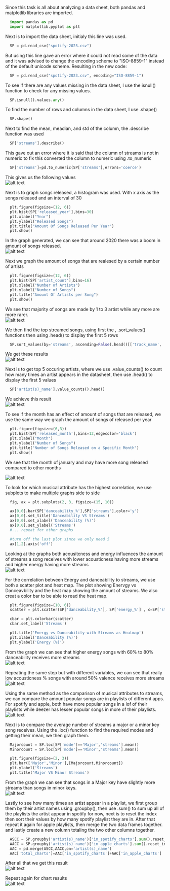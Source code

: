 Since this task is all about analyzing a data sheet, both pandas and matplotlib libraries are imported.

``` python
  import pandas as pd
  import matplotlib.pyplot as plt
```
Next is to import the data sheet, initialy this line was used.

``` python
  SP = pd.read_csv("spotify-2023.csv")
```

But using this line gave an error where it could not read some of the data and it was advised to change the encoding scheme to "ISO-8859-1" instead of the default unicode scheme. Resulting in the new code:

``` python
  SP = pd.read_csv("spotify-2023.csv", encoding="ISO-8859-1")
```

To see if there are any values missing in the data sheet, I use the isnull() function to check for any missing values.

``` python
  SP.isnull().values.any()
```

To find the number of rows and columns in the data sheet, I use .shape()

``` python
  SP.shape()
```

Next to find the mean, meadian, and std of the column, the .describe function was used

``` python
  SP['streams'].describe()
```

This gave out an error where it is said that the column of streams is not in numeric to fix this converted the column to numeric using .to_numeric

``` python
  SP['streams']=pd.to_numeric(SP['streams'],errors='coerce')
```
This gives us the following values <br>
![alt text](https://github.com/FrankCJ0910/Python-EDA/blob/main/Images/STATS.png?raw=true)

Next is to graph songs released, a histogram was used. With x axis as the songs released and an interval of 30

``` python
  plt.figure(figsize=(12, 6))
  plt.hist(SP['released_year'],bins=30)
  plt.xlabel("Year")
  plt.ylabel("Released Songs")
  plt.title("Amount Of Songs Released Per Year")
  plt.show()
```
In the graph generated, we can see that around 2020 there was a boom in amount of songs released.<br>
![alt text](https://github.com/FrankCJ0910/Python-EDA/blob/main/Images/YearXSongs.png?raw=true)

Next we graph the amount of songs that are realesed by a certain number of artists

``` python
  plt.figure(figsize=(12, 6))
  plt.hist(SP['artist_count'],bins=16)
  plt.xlabel("Number of Artists")
  plt.ylabel("Number of Songs")
  plt.title("Amount Of Artists per Song")
  plt.show()
```
We see that majority of songs are made by 1 to 3 artist while any more are more rarer.<br>
![alt text](https://github.com/FrankCJ0910/Python-EDA/blob/main/Images/ArtistsXSongs.png?raw=true)

We then find the top streamed songs, using first the , .sort_values() functions then using .head() to display the first 5 rows

``` python
  SP.sort_values(by='streams', ascending=False).head()[['track_name', 'streams']]
```

We get these results <br>
![alt text](https://github.com/FrankCJ0910/Python-EDA/blob/main/Images/TopStreams.png?raw=true)

Next is to get top 5 occuring artists, where we use .value_counts() to count how many times an artist appears in the datasheet, then use .head() to display the first 5 values 

``` python
  SP['artist(s)_name'].value_counts().head()
```

We achieve this result <br>
![alt text](https://github.com/FrankCJ0910/Python-EDA/blob/main/Images/TopArtists.png?raw=true)

To see if the month has an effect of amount of songs that are released, we use the same way we graph the amount of songs of released per year

``` python
  plt.figure(figsize=(6,3))
  plt.hist(SP['released_month'],bins=12,edgecolor='black')
  plt.xlabel("Month")
  plt.ylabel("Number of Songs")
  plt.title("Number of Songs Released on a Specific Month")
  plt.show()
```
We see that the month of january and may have more song released compared to other months<br>

![alt text](https://github.com/FrankCJ0910/Python-EDA/blob/main/Images/MonthXSongs.png?raw=true)

To look for which musical attribute has the highest correlation, we use subplots to make multiple graphs side to side

``` python
  fig, ax = plt.subplots(2, 3, figsize=(15, 10))

  ax[0,0].bar(SP['danceability_%'],SP['streams'],color='y')
  ax[0,0].set_title('Danceability VS Streams')
  ax[0,0].set_xlabel('Danceability (%)')
  ax[0,0].set_ylabel('Streams')
  #... repeat for other graphs

  #turn off the last plot since we only need 5
  ax[1,2].axis('off')
```
Looking at the graphs both acousitcness and energy influences the amount of streams a song receives with lower acousticness having more streams and higher energy having more streams <br>
![alt text](https://github.com/FrankCJ0910/Python-EDA/blob/main/Images/MusicStatsXStreams.png?raw=true)

For the correlation between Energy and danceability to streams, we use both a scatter plot and heat map. The plot showing Enervgy vs Danceavbility and the heat map showing the amount of streams. We also creat a color bar to be able to read the heat map.

``` python
  plt.figure(figsize=(10, 6))
  scatter = plt.scatter(SP['danceability_%'], SP['energy_%'] , c=SP['streams'], cmap='Blues',s=50)

  cbar = plt.colorbar(scatter)
  cbar.set_label('Streams')

  plt.title('Energy vs Danceability with Streams as Heatmap')
  plt.xlabel('Danceability (%)')
  plt.ylabel('Energy (%)')
```
From the graph we can see that higher energy songs with 60% to 80% danceability receives more streams <br>
![alt text](https://github.com/FrankCJ0910/Python-EDA/blob/main/Images/EDS.png?raw=true)

Repeating the same step but with different variables, we can see that really low acousticness % songs with around 50% valence receives more streams <br>
![alt text](https://github.com/FrankCJ0910/Python-EDA/blob/main/Images/VAS.png?raw=true)

Using the same method as the comparison of musical attributes to streams, we can compare the amount popular songs are in playlists of different apps. For spotify and apple, both have more popular songs in a lof of their playlists while deezer has lesser popular songs in more of their playlists.<br>
![alt text](https://github.com/FrankCJ0910/Python-EDA/blob/main/Images/PlaylistsXStreams.png?raw=true)

Next is to compare the average number of streams a major or a minor key song receives. Using the .loc() function to find the required modes and getting their mean, we then graph them.

``` python
  Majorcount = SP.loc[SP['mode']=='Major','streams'].mean()
  Minorcount = SP.loc[SP['mode']=='Minor','streams'].mean()

  plt.figure(figsize=(2, 3))
  plt.bar(['Major','Minor'],[Majorcount,Minorcount])
  plt.ylabel('Streams')
  plt.title('Major VS Minor Streams')
```
From the graph we can see that songs in a Major key have slightly more streams than songs in minor keys.<br>
![alt text](https://github.com/FrankCJ0910/Python-EDA/blob/main/Images/Mvm.png?raw=true)

Lastly to see how many times an artist appear in a playlist, we first group them by their artist names using .groupby(), then use .sum() to sum up all of the playlists the artist appear in spotify for now, next is to reset the index then sort their values by how many spotify playlist they are in. After that repeat it again for apple playlists, then merge the two data frames together. and lastly create a new column totaling the two other columns together.

``` python
  ASCC = SP.groupby('artist(s)_name')['in_spotify_charts'].sum().reset_index().sort_values(by='in_spotify_charts', ascending=False)
  AACC = SP.groupby('artist(s)_name')['in_apple_charts'].sum().reset_index().sort_values(by='in_apple_charts', ascending=False)
  AAC = pd.merge(ASCC,AACC,on='artist(s)_name')
  AAC['total_charts']=AAC['in_spotify_charts']+AAC['in_apple_charts']
```

After all that we get this result <br>
![alt text](https://github.com/FrankCJ0910/Python-EDA/blob/main/Images/APC.png?raw=true)

Repeat again for chart results <br>
![alt text](https://github.com/FrankCJ0910/Python-EDA/blob/main/Images/ACC.png?raw=true)
